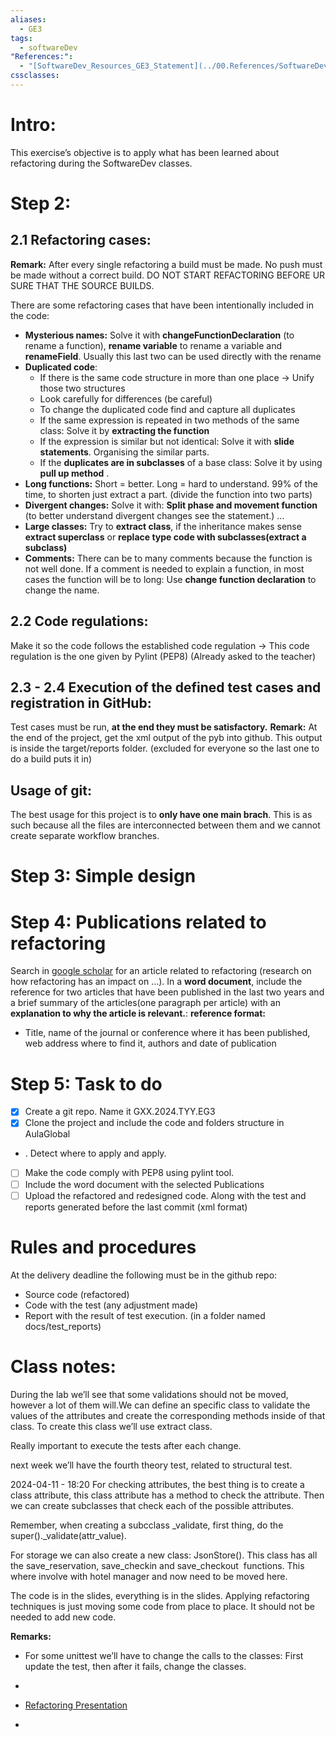 ```yaml
---
aliases:
  - GE3
tags:
  - softwareDev
"References:":
  - "[SoftwareDev_Resources_GE3_Statement](../00.References/SoftwareDev_Resources_GE3_Statement.pdf)"
cssclasses:
---
```

# Intro: 
This exercise’s objective is to apply what has been learned about refactoring during the SoftwareDev classes. 

# Step 2: 

## 2.1 Refactoring cases: 
**Remark:** After every single refactoring a build must be made. No push must be made without a correct build. DO NOT START REFACTORING BEFORE UR SURE THAT THE SOURCE BUILDS. 

There are some refactoring cases that have been intentionally included in the code: 

+ **Mysterious names:** Solve it with **changeFunctionDeclaration** (to rename a function), **rename variable** to rename a variable and **renameField**. Usually this last two can be used directly with the rename
+ **Duplicated code**: 
	+ If there is the same code structure in more than one place → Unify those two structures
	+ Look carefully for differences (be careful)
	+ To change the duplicated code find and capture all duplicates
	+ If the same expression is repeated in two methods of the same class: Solve it by **extracting the function**
	+ If the expression is similar but not identical: Solve it with **slide statements**. Organising the similar parts. 
	+ If the **duplicates are in subclasses** of a base class: Solve it by using **pull up method** . 
+ **Long functions:** Short = better. Long = hard to understand. 99% of the time, to shorten just extract a part. (divide the function into two parts)
+ **Divergent changes:** Solve it with: **Split phase and movement function** (to better understand divergent changes see the statement.) … 
+ **Large classes:** Try to **extract class**, if the inheritance makes sense **extract superclass** or **replace type code with subclasses(extract a subclass)**
+ **Comments:** There can be to many comments because the function is not well done. If a comment is needed to explain a function, in most cases the function will be to long: Use **change function declaration** to change the name. 
## 2.2 Code regulations: 
Make it so the code follows the established code regulation → This code regulation is the one given by Pylint (PEP8) (Already asked to the teacher)

## 2.3 - 2.4 Execution of the defined test cases and registration in GitHub: 
Test cases must be run, **at the end they must be satisfactory.** 
**Remark:** At the end of the project, get the xml output of the pyb into github. This output is inside the target/reports folder. (excluded for everyone so the last one to do a build puts it in)

## Usage of git: 
The best usage for this project is to **only have one main brach**. This is as such because all the files are interconnected between them and we cannot create separate workflow branches.


# Step 3: Simple design

# Step 4: Publications related to refactoring
Search in [google scholar](https://scholar.google.com) for an article related to refactoring (research on how refactoring has an impact on …). In a **word document**, include the reference for two articles that have been published in the last two years and a brief summary of the articles(one paragraph per article) with an **explanation to why the article is relevant.**: 
**reference format:**
+ Title, name of the journal or conference where it has been published, web address where to find it, authors and date of publication



# Step 5: Task to do
- [x] Create a git repo. Name it GXX.2024.TYY.EG3
- [x] Clone the project and include the code and folders structure in AulaGlobal
- [ ](#2.1%20Refactoring%20cases) . Detect where to apply and apply. 
- [ ] Make the code comply with PEP8 using pylint tool.
- [ ] Include the word document with the selected Publications
- [ ] Upload the refactored and redesigned code. Along with the test and reports generated before the last commit (xml format)

# Rules and procedures
At the delivery deadline the following must be in the github repo: 
+ Source code (refactored)
+ Code with the test (any adjustment made)
+ Report with the result of test execution. (in a folder named docs/test_reports)
# Class notes: 
During the lab we’ll see that some validations should not be moved, however a  lot of them will.We can define an specific class to validate the values of the attributes and create the corresponding methods inside of that class. To create this class we’ll use extract class. 

Really important to execute the tests after each change. 

next week we’ll have the fourth theory test, related to structural test.


2024-04-11 - 18:20
For checking attributes, the best thing is to create a class attribute, this class attribute has a method to check the attribute. Then we can create subclasses that check each of the possible attributes. 

Remember, when creating a subcclass _validate, first thing, do the super()._validate(attr_value).

  

For storage we can also create a new class: JsonStore(). This class has all the save_reservation, save_checkin and save_checkout  functions. This where involve with hotel manager and now need to be moved here. 

  

The code is in the slides, everything is in the slides. Applying refactoring techniques is just moving some code from place to place. It should not be needed to add new code.


**Remarks:**
+ For some unittest we’ll have to change the calls to the classes: First update the test, then after it fails, change the classes.
+ 

+ [Refactoring Presentation](20240411%20-%20173829%20-%20Refactoring%20Presentation)
+ 
